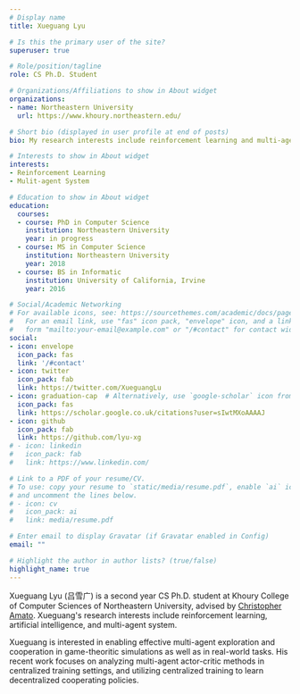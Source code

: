 ```yaml
---
# Display name
title: Xueguang Lyu

# Is this the primary user of the site?
superuser: true

# Role/position/tagline
role: CS Ph.D. Student

# Organizations/Affiliations to show in About widget
organizations:
- name: Northeastern University
  url: https://www.khoury.northeastern.edu/

# Short bio (displayed in user profile at end of posts)
bio: My research interests include reinforcement learning and multi-agent cooperation.

# Interests to show in About widget
interests:
- Reinforcement Learning
- Mulit-agent System

# Education to show in About widget
education:
  courses:
  - course: PhD in Computer Science
    institution: Northeastern University
    year: in progress
  - course: MS in Computer Science
    institution: Northeastern University
    year: 2018
  - course: BS in Informatic
    institution: University of California, Irvine
    year: 2016

# Social/Academic Networking
# For available icons, see: https://sourcethemes.com/academic/docs/page-builder/#icons
#   For an email link, use "fas" icon pack, "envelope" icon, and a link in the
#   form "mailto:your-email@example.com" or "/#contact" for contact widget.
social:
- icon: envelope
  icon_pack: fas
  link: '/#contact'
- icon: twitter
  icon_pack: fab
  link: https://twitter.com/XueguangLu
- icon: graduation-cap  # Alternatively, use `google-scholar` icon from `ai` icon pack
  icon_pack: fas
  link: https://scholar.google.co.uk/citations?user=sIwtMXoAAAAJ
- icon: github
  icon_pack: fab
  link: https://github.com/lyu-xg
# - icon: linkedin
#   icon_pack: fab
#   link: https://www.linkedin.com/

# Link to a PDF of your resume/CV.
# To use: copy your resume to `static/media/resume.pdf`, enable `ai` icons in `params.toml`, 
# and uncomment the lines below.
# - icon: cv
#   icon_pack: ai
#   link: media/resume.pdf

# Enter email to display Gravatar (if Gravatar enabled in Config)
email: ""

# Highlight the author in author lists? (true/false)
highlight_name: true
---
```


Xueguang Lyu (吕雪广) is a second year CS Ph.D. student at Khoury College of Computer Sciences of Northeastern University, advised by [Christopher Amato](https://www.khoury.northeastern.edu/people/chris-amato/).
Xueguang's research interests include reinforcement learning, artificial intelligence, and multi-agent system.

Xueguang is interested in enabling effective multi-agent exploration and cooperation in game-theoritic simulations as well as in real-world tasks.
His recent work focuses on analyzing multi-agent actor-critic methods in centralized training settings, and utilizing centralized training to learn decentralized cooperating policies.

<!-- {{< icon name="download" pack="fas" >}} Download my {{< staticref "media/demo_resume.pdf" "newtab" >}}resumé{{< /staticref >}}. -->

